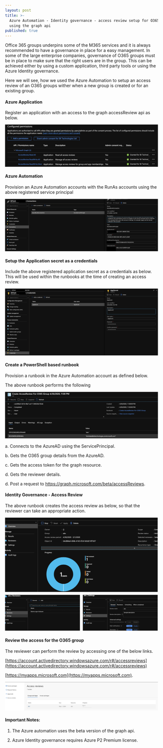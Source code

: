 ```yaml
---
layout: post
title: >-
  Azure Automation - Identity governance - access review setup for O365 groups
  using the graph api
published: true
---
```


Office 365 groups underpins some of the M365 services and it is always recommended to have a governance in place for a easy management. In some of the large enterprise companies, governance of O365 groups must be in place to make sure that the right users are in the group. This can be achieved either by using a custom application, third party tools or using the Azure Identity governance.

Here we will see, how we used the Azure Automation to setup an access review of an O365 groups wither when a new group is created or for an existing group.


#### Azure Application
Register an application with an access to the graph accessReview api as below.

<img src="../images/posts/2-AzureAccessReviewPermissionForApp.png">

#### Azure Automation

Provision an Azure Automation accounts with the RunAs accounts using the above registered service principal

<img src="../images/posts/2-AzureAutomationAppConnection.png">


#### Setup the Application secret as a credentials

Include the above registered application secret as a credentials as below. This will be used within the runbooks at the time of creating an access review.

<img src="../images/posts/2-AzureAutomationAppSecretCredentials.png">

#### Create a PowerShell based runbook 

Provision a runbook in the Azure Automation account as defined below.

<script src="https://gist.github.com/clientbala/8650603e95b5a810b5793321eb31142b.js"></script>

The above runbook performs the following

<img src="../images/posts/2-AzureRunbookAccessReviewExecution.png">

a. Connects to the AzureAD using the ServicePrincipal.

b. Gets the O365 group details from the AzureAD.

c. Gets the access token for the graph resource.

d. Gets the reviewer details.

d. Post a request to https://graph.microsoft.com/beta/accessReviews.

#### Identity Governance - Access Review 

The above runbook creates the access review as below, so that the reviewer can take an appropriate action.

<img src="../images/posts/2-AccessReview-Output.png">

#### Review the access for the O365 group

The reviewer can perform the review by accessing one of the below links. 

[https://account.activedirectory.windowsazure.com/r#/accessreviews](https://account.activedirectory.windowsazure.com/r#/accessreviews) 

[https://myapps.microsoft.com](https://myapps.microsoft.com).


<img src="../images/posts/2-AccessReview-Application.png">

#### Important Notes:

1. The Azure automation uses the beta version of the graph api.

2. Azure Identity governance requires Azure P2 Premium license.
